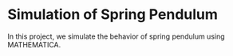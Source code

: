 # Simulation of Spring Pendulum

In this project, we simulate the behavior of spring pendulum using MATHEMATICA.
